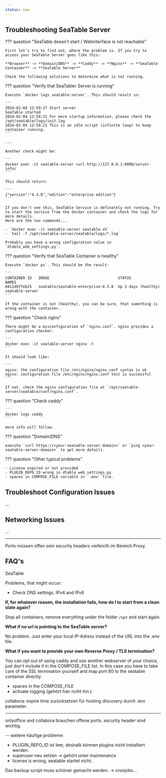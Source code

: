 ```yaml
---
status: new
---
```


## Troubleshooting SeaTable Server

??? question "SeaTable doesn't start / Webinterface is not reachable"

    First let's try to find out, where the problem is. If you try to access your SeaTable Server goes like this:

    **Browser** -> **Domain/DNS** -> **Caddy** -> **Nginx** -> **SeaTable Container** -> **SeaTable Server**

    Check the following solutions to determine what is not running.

??? question "Verify that SeaTabler Server is running"

    Execute `docker logs seatable-server`. This should result in:

    ```
    2024-02-04 12:59:17 Start server
    SeaTable started
    2024-02-04 12:59:21 For more startup information, please check the /opt/seatable/logs/init.log
    2024-02-04 12:59:21 This is an idle script (infinite loop) to keep container running.
    ```

    ---

    Another check might be:

    ```
    docker exec -it seatable-server curl http://127.0.0.1:8000/server-info/
    ```

    This should return:

    ```
    {"version":"4.3.8","edition":"enterprise edition"}
    ```

    If you don't see this, SeaTable Service is definately not running. Try to start the service from the docker container and check the logs for more details.
    Here are the two commands...

    - `docker exec -it seatable-server seatable.sh`
    - `tail -f /opt/seatable-server/seatable/logs/*.log`

    Probably you have a wrong configuration value in `dtable_web_settings.py`.

??? question "Verify that SeaTable Container is healthy"

    Execute `docker ps`. This should be the result:

    ```
    CONTAINER ID   IMAGE                               STATUS                NAMES
    0411d977eb25   seatable/seatable-enterprise:4.3.8  Up 3 days (healthy)   seatable-server
    ```

    If the container is not (healthy), you can be sure, that something is wrong with the container.

??? question "Check nginx"

    There might be a misconfiguration of `nginx.conf`. nginx provides a configuration checker.

    ```
    docker exec -it seatable-server nginx -t
    ```

    It should look like:

    ```
    nginx: the configuration file /etc/nginx/nginx.conf syntax is ok
    nginx: configuration file /etc/nginx/nginx.conf test is successful
    ```

    If not, check the nginx configuration file at `/opt/seatable-server/seatable/conf/nginx.conf`.

??? question "Check caddy"

    ```
    docker logs caddy
    ```

    more info will follow.

??? question "Domain/DNS"

    execute `curl https://<your-seatable-server-domain>` or `ping <your-seatable-server-domain>` to get more details.

??? question "Other typical problems"

    - License expired or not provided
    - PLUGIN_REPO_ID wrong in dtable_web_settings.py
    - spaces in COMPOSE_FILE variable in `.env` file.

## Troubleshoot Configuration Issues

...

<!--
**2. There is not welcome page from OnlyOffice**

If `https://SEATABLE_SERVER_HOSTNAME/onlyofficeds/welcome` shows a SeaTable error page, you should check the nginx configuration file.
Make sure that the two components are added and that there are no nginx errors and restart nginx.

```bash
cd /opt/seatable/seatable-data/seatable/conf
nano nginx.conf
```

**3. OnlyOffice Welcome page is shown but document does not open**

Check your configuration of `dtable_web_settings.py`. Make sure that you added your public SeaTable Server address. Make sure that `jwt-token` is the same in `dtable_web_settings.py` and `docker-compose.yml`.
-->

## Networking Issues

...

---

Ports müssen offen sein
security headers vielleicth im Bereich Proxy.

## FAQ's

SeaTable

Problems, that might occur:

- Check DNS settings. IPv4 and IPv6

**If, for whatever reason, the installation fails, how do I to start from a clean slate again?**

Stop all containers, remove everything under the folder `/opt` and start again.

**What if no url is pointing to the SeaTable server?**

No problem. Just enter your local IP-Adress instead of the URL into the .env file.

**What if you want to provide your own Reverse Proxy / TLS termination?**

You can opt out of using caddy and use another webserver of your choice, just don't include it in the COMPOSE_FILE list. In this case you have to take care of the SSL termination yourself and map port 80 to the seatable container directly.

- spaces in the COMPOSE_FILE
- activate logging (gehört hier nciht hin.)

collabora: expire time zurücksetzen für hosting discovery durch .env parameter.

---

onlyoffice und collabora brauchen offene ports.
security header sind wichtig.

-- weitere häufige probleme:

- PLUGIN_REPO_ID ist leer, deshalb können plugins nicht installiert werden.
- superuser neu setzen -> gehört unter maintenance
- license is wrong, seatable startet nicht.

Das backup script muss schöner gemacht werden. -> cronjobs...
